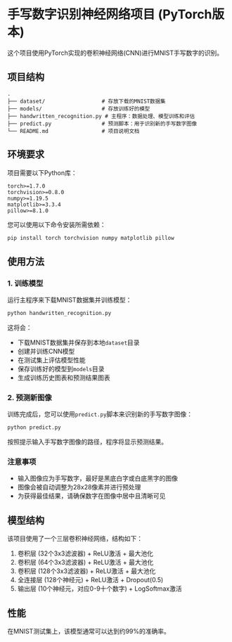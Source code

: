 # 手写数字识别神经网络项目 (PyTorch版本)

这个项目使用PyTorch实现的卷积神经网络(CNN)进行MNIST手写数字的识别。

## 项目结构

```
.
├── dataset/                  # 存放下载的MNIST数据集
├── models/                   # 存放训练好的模型
├── handwritten_recognition.py # 主程序：数据处理、模型训练和评估
├── predict.py                # 预测脚本：用于识别新的手写数字图像
└── README.md                 # 项目说明文档
```

## 环境要求

项目需要以下Python库：

```
torch>=1.7.0
torchvision>=0.8.0
numpy>=1.19.5
matplotlib>=3.3.4
pillow>=8.1.0
```

您可以使用以下命令安装所需依赖：

```bash
pip install torch torchvision numpy matplotlib pillow
```

## 使用方法

### 1. 训练模型

运行主程序来下载MNIST数据集并训练模型：

```bash
python handwritten_recognition.py
```

这将会：
- 下载MNIST数据集并保存到本地`dataset`目录
- 创建并训练CNN模型
- 在测试集上评估模型性能
- 保存训练好的模型到`models`目录
- 生成训练历史图表和预测结果图表

### 2. 预测新图像

训练完成后，您可以使用`predict.py`脚本来识别新的手写数字图像：

```bash
python predict.py
```

按照提示输入手写数字图像的路径，程序将显示预测结果。

### 注意事项

- 输入图像应为手写数字，最好是黑底白字或白底黑字的图像
- 图像会被自动调整为28x28像素并进行预处理
- 为获得最佳结果，请确保数字在图像中居中且清晰可见

## 模型结构

该项目使用了一个三层卷积神经网络，结构如下：

1. 卷积层 (32个3x3滤波器) + ReLU激活 + 最大池化
2. 卷积层 (64个3x3滤波器) + ReLU激活 + 最大池化
3. 卷积层 (128个3x3滤波器) + ReLU激活 + 最大池化
4. 全连接层 (128个神经元) + ReLU激活 + Dropout(0.5)
5. 输出层 (10个神经元，对应0-9十个数字) + LogSoftmax激活

## 性能

在MNIST测试集上，该模型通常可以达到约99%的准确率。
